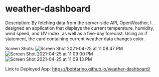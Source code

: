 # weather-dashboard

Description:
By fetching data from the server-side API, OpenWeather, I designed an application that displays the current temperature, humidity, wind speed, and UV index, as well as a five-day forecast. Using an if statement, the card containing current weather data changes color. 


Screen Shots:
![Screen Shot 2021-04-25 at 11 08 47 PM](https://user-images.githubusercontent.com/79377937/116027849-83c53780-a61b-11eb-9fe5-0c5f01c98c46.png)
![Screen Shot 2021-04-25 at 11 09 00 PM](https://user-images.githubusercontent.com/79377937/116027877-9475ad80-a61b-11eb-8846-cc672a9aeef8.png)
![Screen Shot 2021-04-25 at 11 09 13 PM](https://user-images.githubusercontent.com/79377937/116027925-af482200-a61b-11eb-99a9-96b3801cea28.png)


Link to Deployed App:
https://bobtarino.github.io/weather-dashboard/
